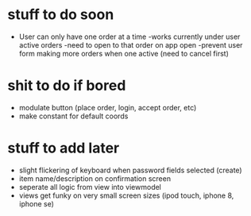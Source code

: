 # stuff to do soon
- User can only have one order at a time
    -works currently under user active orders
    -need to open to that order on app open
    -prevent user form making more orders when one active (need to cancel first)

# shit to do if bored
- modulate button (place order, login, accept order, etc)
- make constant for default coords


# stuff to add later

- slight flickering of keyboard when password fields selected (create)
- item name/description on confirmation screen
- seperate all logic from view into viewmodel
- views get funky on very small screen sizes (ipod touch, iphone 8, iphone se)
